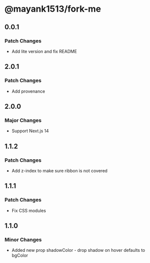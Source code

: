 # @mayank1513/fork-me

## 0.0.1

### Patch Changes

- Add lite version and fix README

## 2.0.1

### Patch Changes

- Add provenance

## 2.0.0

### Major Changes

- Support Next.js 14

## 1.1.2

### Patch Changes

- Add z-index to make sure ribbon is not covered

## 1.1.1

### Patch Changes

- Fix CSS modules

## 1.1.0

### Minor Changes

- Added new prop shadowColor - drop shadow on hover defaults to bgColor
